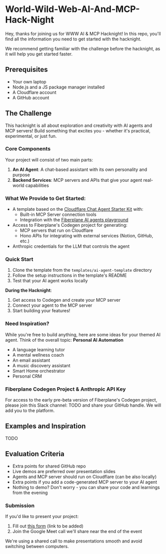 # World-Wild-Web-AI-And-MCP-Hack-Night
Hey, thanks for joining us for WWW AI & MCP Hacknight! In this repo, you'll find all the information you need to get started with the hacknight.

We recommend getting familiar with the challenge before the hacknight, as it will help you get started faster.

## Prerequisites
- Your own laptop
- Node.js and a JS package manager installed
- A Cloudflare account
- A GitHub account

## The Challenge
This hacknight is all about exploration and creativity with AI agents and MCP servers! Build something that excites you - whether it's practical, experimental, or just fun.

### Core Components
Your project will consist of two main parts:
1. **An AI Agent**: A chat-based assistant with its own personality and purpose
2. **Backend Services**: MCP servers and APIs that give your agent real-world capabilities

### What We Provide to Get Started:
- A template based on the [Cloudflare Chat Agent Starter Kit](https://github.com/cloudflare/agents-starter) with:
  - Built-in MCP Server connection tools
  - Integration with the [Fiberplane AI agents playground](https://github.com/fiberplane/fiberplane/tree/main/packages/agents)
- Access to Fiberplane's Codegen project for generating:
  - MCP servers that run on Cloudflare
  - Hono APIs for integrating with external services (Notion, GitHub, etc.)
- Anthropic credentials for the LLM that controls the agent

### Quick Start
1. Clone the template from the `templates/ai-agent-template` directory
2. Follow the setup instructions in the template's README
3. Test that your AI agent works locally

**During the Hacknight**:
1. Get access to Codegen and create your MCP server
2. Connect your agent to the MCP server
3. Start building your features!

### Need Inspiration?
While you're free to build anything, here are some ideas for your themed AI agent. Think of the overall topic: **Personal AI Automation**
- A language learning tutor
- A mental wellness coach
- An email assistant
- A music discovery assistant
- Smart Home orchestrator
- Personal CRM

### Fiberplane Codegen Project & Anthropic API Key
For access to the early pre-beta version of Fiberplane's Codegen project, please join this Slack channel: TODO and share your GitHub handle. We will add you to the platform.


## Examples and Inspiration
TODO

## Evaluation Criteria
- Extra points for shared GitHub repo
- Live demos are preferred over presentation slides
- Agents and MCP server should run on Cloudflare (can be also locally)
- Extra points if you add a code-generated MCP server to your AI agent
- Nothing to demo? Don't worry - you can share your code and learnings from the evening

### Submission
If you'd like to present your project:
1. Fill out [this form](#) (link to be added)
2. Join the Google Meet call we'll share near the end of the event

We're using a shared call to make presentations smooth and avoid switching between computers.
